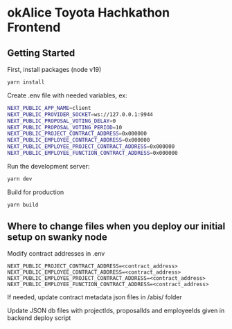 # okAlice Toyota Hachkathon Frontend

## Getting Started

First, install packages (node v19)

```bash
yarn install
```

Create .env file with needed variables, ex:

```bash
NEXT_PUBLIC_APP_NAME=client
NEXT_PUBLIC_PROVIDER_SOCKET=ws://127.0.0.1:9944
NEXT_PUBLIC_PROPOSAL_VOTING_DELAY=0
NEXT_PUBLIC_PROPOSAL_VOTING_PERIOD=10
NEXT_PUBLIC_PROJECT_CONTRACT_ADDRESS=0x000000
NEXT_PUBLIC_EMPLOYEE_CONTRACT_ADDRESS=0x000000
NEXT_PUBLIC_EMPLOYEE_PROJECT_CONTRACT_ADDRESS=0x000000
NEXT_PUBLIC_EMPLOYEE_FUNCTION_CONTRACT_ADDRESS=0x000000
```

Run the development server:

```bash
yarn dev
```

Build for production

```bash
yarn build
```

## Where to change files when you deploy our initial setup on swanky node

Modify contract addresses in .env

```
NEXT_PUBLIC_PROJECT_CONTRACT_ADDRESS=<contract_address>
NEXT_PUBLIC_EMPLOYEE_CONTRACT_ADDRESS=<contract_address>
NEXT_PUBLIC_EMPLOYEE_PROJECT_CONTRACT_ADDRESS=<contract_address>
NEXT_PUBLIC_EMPLOYEE_FUNCTION_CONTRACT_ADDRESS=<contract_address>
```

If needed, update contract metadata json files in /abis/ folder

Update JSON db files with projectIds, proposalIds and employeeIds given in backend deploy script
